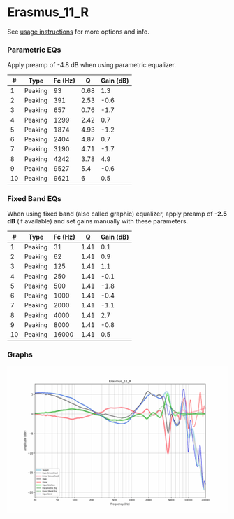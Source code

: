 # Erasmus_11_R
See [usage instructions](https://github.com/jaakkopasanen/AutoEq#usage) for more options and info.

### Parametric EQs
Apply preamp of -4.8 dB when using parametric equalizer.

|   # | Type    |   Fc (Hz) |    Q |   Gain (dB) |
|-----|---------|-----------|------|-------------|
|   1 | Peaking |        93 | 0.68 |         1.3 |
|   2 | Peaking |       391 | 2.53 |        -0.6 |
|   3 | Peaking |       657 | 0.76 |        -1.7 |
|   4 | Peaking |      1299 | 2.42 |         0.7 |
|   5 | Peaking |      1874 | 4.93 |        -1.2 |
|   6 | Peaking |      2404 | 4.87 |         0.7 |
|   7 | Peaking |      3190 | 4.71 |        -1.7 |
|   8 | Peaking |      4242 | 3.78 |         4.9 |
|   9 | Peaking |      9527 | 5.4  |        -0.6 |
|  10 | Peaking |      9621 | 6    |         0.5 |

### Fixed Band EQs
When using fixed band (also called graphic) equalizer, apply preamp of **-2.5 dB** (if available) and set gains manually with these parameters.

|   # | Type    |   Fc (Hz) |    Q |   Gain (dB) |
|-----|---------|-----------|------|-------------|
|   1 | Peaking |        31 | 1.41 |         0.1 |
|   2 | Peaking |        62 | 1.41 |         0.9 |
|   3 | Peaking |       125 | 1.41 |         1.1 |
|   4 | Peaking |       250 | 1.41 |        -0.1 |
|   5 | Peaking |       500 | 1.41 |        -1.8 |
|   6 | Peaking |      1000 | 1.41 |        -0.4 |
|   7 | Peaking |      2000 | 1.41 |        -1.1 |
|   8 | Peaking |      4000 | 1.41 |         2.7 |
|   9 | Peaking |      8000 | 1.41 |        -0.8 |
|  10 | Peaking |     16000 | 1.41 |         0.5 |

### Graphs
![](./Erasmus_11_R.png)
